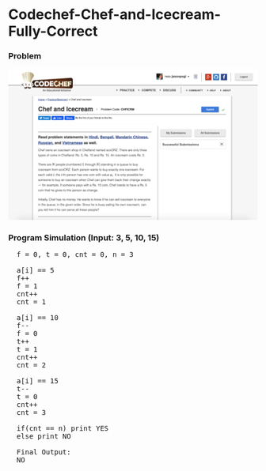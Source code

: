 # Codechef-Chef-and-Icecream-Fully-Correct
### Problem  
![](capture.png)
### Program Simulation (Input: 3, 5, 10, 15)
<pre>
  f = 0, t = 0, cnt = 0, n = 3

  a[i] == 5
  f++
  f = 1
  cnt++
  cnt = 1

  a[i] == 10
  f--
  f = 0
  t++
  t = 1
  cnt++
  cnt = 2

  a[i] == 15
  t--
  t = 0
  cnt++
  cnt = 3

  if(cnt == n) print YES
  else print NO

  Final Output:
  NO
</pre>

